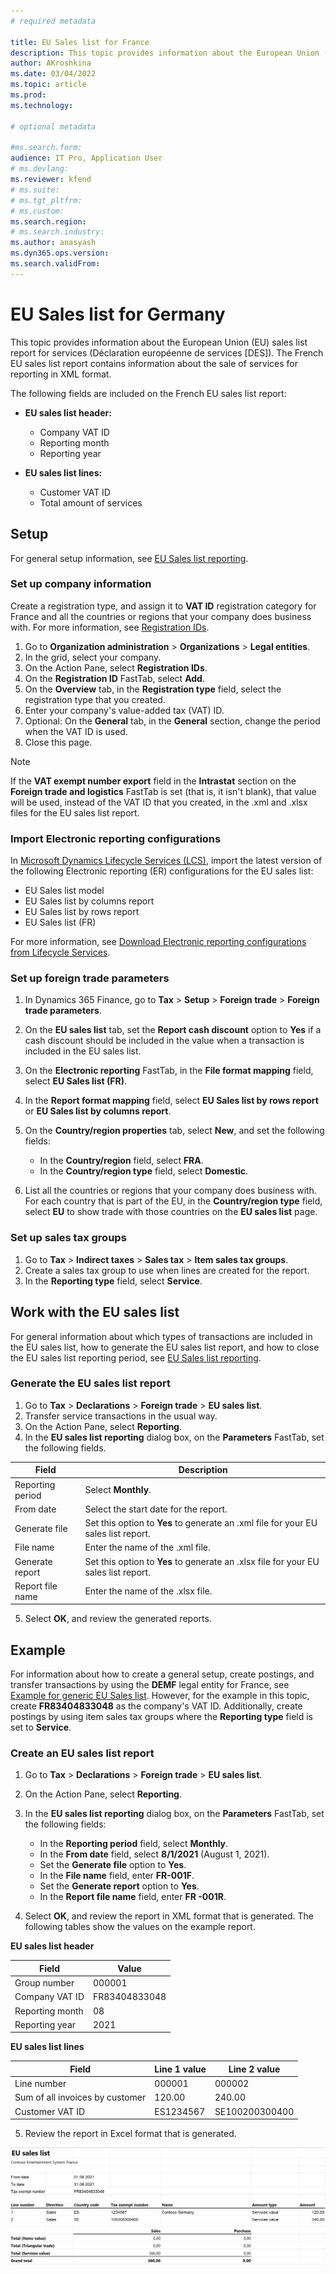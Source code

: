 ```yaml
---
# required metadata

title: EU Sales list for France
description: This topic provides information about the European Union (EU) sales list report for services (Déclaration européenne de services [DES]).
author: AKroshkina
ms.date: 03/04/2022
ms.topic: article
ms.prod: 
ms.technology: 

# optional metadata

#ms.search.form:
audience: IT Pro, Application User
# ms.devlang: 
ms.reviewer: kfend
# ms.suite: 
# ms.tgt_pltfrm: 
# ms.custom: 
ms.search.region: 
# ms.search.industry: 
ms.author: anasyash
ms.dyn365.ops.version: 
ms.search.validFrom: 
---
```


# EU Sales list for Germany
This topic provides information about the European Union (EU) sales list report for services (Déclaration européenne de services [DES]). The French EU sales list report contains information about the sale of services for reporting in XML format.

The following fields are included on the French EU sales list report:

- **EU sales list header:**

    -   Company VAT ID
    -   Reporting month
    -   Reporting year

- **EU sales list lines:**

    -   Customer VAT ID
    -   Total amount of services

## Setup

For general setup information, see [EU Sales list reporting](https://docs.microsoft.com/dynamics365/finance/localizations/emea-eu-sales-list#prerequisites).

### Set up company information

Create a registration type, and assign it to **VAT ID** registration category for France and all the countries or regions that your company does business with. For more information, see [Registration IDs](https://docs.microsoft.com/dynamics365/finance/localizations/emea-registration-ids).

1.  Go to **Organization administration** &gt; **Organizations** &gt; **Legal entities**.
2.  In the grid, select your company.
3.  On the Action Pane, select **Registration IDs**.
4.  On the **Registration ID** FastTab, select **Add**.
5.  On the **Overview** tab, in the **Registration type** field, select the registration type that you created.
6.  Enter your company's value-added tax (VAT) ID.
7.  Optional: On the **General** tab, in the **General** section, change the period when the VAT ID is used.
8.  Close this page.

>[!NOTE] 
>If the **VAT exempt number export** field in the **Intrastat** section on the **Foreign trade and logistics** FastTab is set (that is, it isn't blank), that value will be used, instead of the VAT ID that you created, in the .xml and .xlsx files for the EU sales list report.

### Import Electronic reporting configurations

In [Microsoft Dynamics Lifecycle Services (LCS)](https://lcs.dynamics.com/Logon/Index), import the latest version of the following Electronic reporting (ER) configurations for the EU sales list:

-   EU Sales list model
-   EU Sales list by columns report
-   EU Sales list by rows report
-   EU Sales list (FR)

For more information, see [Download Electronic reporting configurations from Lifecycle Services](https://docs.microsoft.com/dynamics365/fin-ops-core/dev-itpro/analytics/download-electronic-reporting-configuration-lcs).

### Set up foreign trade parameters

1.  In Dynamics 365 Finance, go to **Tax** &gt; **Setup** &gt; **Foreign trade** &gt; **Foreign trade parameters**.
2.  On the **EU sales list** tab, set the **Report cash discount** option to **Yes** if a cash discount should be included in the value when a transaction is included in the EU sales list.
3.  On the **Electronic reporting** FastTab, in the **File format mapping** field, select **EU Sales list (FR)**.
4.  In the **Report format mapping** field, select **EU Sales list by rows report** or **EU Sales list by columns report**.
5.  On the **Country/region properties** tab, select **New**, and set the following fields:

    -   In the **Country/region** field, select **FRA**.
    -   In the **Country/region type** field, select **Domestic**.

6.  List all the countries or regions that your company does business with. For each country that is part of the EU, in the **Country/region type** field, select **EU** to show trade with those countries on the **EU sales list** page.

### Set up sales tax groups

1.  Go to **Tax** &gt; **Indirect taxes** &gt; **Sales tax** &gt; **Item sales tax groups**.
2.  Create a sales tax group to use when lines are created for the report.
3.  In the **Reporting type** field, select **Service**.

## Work with the EU sales list

For general information about which types of transactions are included in the EU sales list, how to generate the EU sales list report, and how to close the EU sales list reporting period, see [EU Sales list reporting](https://docs.microsoft.com/dynamics365/finance/localizations/emea-eu-sales-list#working-with-the-esl).

### Generate the EU sales list report

1.  Go to **Tax** &gt; **Declarations** &gt; **Foreign trade** &gt; **EU sales list**.
2.  Transfer service transactions in the usual way.
3.  On the Action Pane, select **Reporting**.
4.  In the **EU sales list reporting** dialog box, on the **Parameters** FastTab, set the following fields.

| Field            | Description                                                                         |
|------------------|-------------------------------------------------------------------------------------|
| Reporting period | Select **Monthly**.                                                                 |
| From date        | Select the start date for the report.                                               |
| Generate file    | Set this option to **Yes** to generate an .xml file for your EU sales list report.  |
| File name        | Enter the name of the .xml file.                                                    |
| Generate report  | Set this option to **Yes** to generate an .xlsx file for your EU sales list report. |
| Report file name | Enter the name of the .xlsx file.                                                   |

5.  Select **OK**, and review the generated reports.

## Example

For information about how to create a general setup, create postings, and transfer transactions by using the **DEMF** legal entity for France, see [Example for generic EU Sales list](emea-eu-sales-list-example.md). However, for the example in this topic, create **FR83404833048** as the company's VAT ID. Additionally, create postings by using item sales tax groups where the **Reporting type** field is set to **Service**.

### Create an EU sales list report

1.  Go to **Tax** &gt; **Declarations** &gt; **Foreign trade** &gt; **EU sales list**.
2.  On the Action Pane, select **Reporting**.
3.  In the **EU sales list reporting** dialog box, on the **Parameters** FastTab, set the following fields:

    -   In the **Reporting period** field, select **Monthly**.
    -   In the **From date** field, select **8/1/2021** (August 1, 2021).
    -   Set the **Generate file** option to **Yes**.
    -   In the **File name** field, enter **FR-001F**.
    -   Set the **Generate report** option to **Yes**.
    -   In the **Report file name** field, enter **FR -001R**.

4.  Select **OK**, and review the report in XML format that is generated. The following tables show the values on the example report.

**EU sales list header**

| Field           | Value         |
|-----------------|---------------|
| Group number    | 000001        |
| Company VAT ID  | FR83404833048 |
| Reporting month | 08            |
| Reporting year  | 2021          |

**EU sales list lines**

| Field                           | Line 1 value | Line 2 value   |
|---------------------------------|--------------|----------------|
| Line number                     | 000001       | 000002         |
| Sum of all invoices by customer | 120.00       | 240.00         |
| Customer VAT ID                 | ES1234567    | SE100200300400 |

5.  Review the report in Excel format that is generated.

![Table Description automatically generated with medium confidence](media/EUSL-fra.png)
